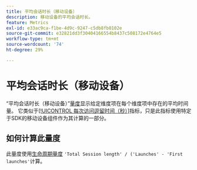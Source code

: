 ```yaml
---
title: 平均会话时长（移动设备）
description: 移动设备的平均会话时长。
feature: Metrics
exl-id: e33ac9ca-f1be-4d9c-9247-c5db8fb0102e
source-git-commit: e32821dd3f30404166554b8437c508172e4764e5
workflow-type: tm+mt
source-wordcount: '74'
ht-degree: 29%

---
```


# 平均会话时长（移动设备）

“平均会话时长（移动设备）”[量度](overview.md)显示给定维度项在每个维度项中存在的平均时间量。 它类似于[[!UICONTROL 每次访问逗留时间（秒）]](time-spent-per-visit.md)指标，只是此指标使用特定于SDK的移动设备组件作为其计算的一部分。

## 如何计算此量度

此量度使用[生命周期量度](https://developer.adobe.com/client-sdks/documentation/mobile-core/lifecycle/metrics/) `'Total Session length' / ('Launches' - 'First launches'`计算。

